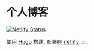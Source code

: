 # 个人博客
[![Netlify Status](https://api.netlify.com/api/v1/badges/6724e1cd-20ce-4f86-896b-1073301b7529/deploy-status)](https://app.netlify.com/sites/elated-goldstine-2117ce/deploys)

使用 [Hugo](https://gohugo.io/) 构建, 部署在 [netlify](https://www.netlify.com/) 上。

